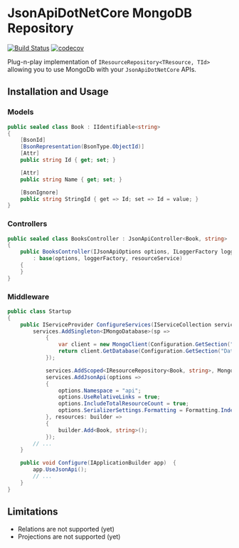 # JsonApiDotNetCore MongoDB Repository

[![Build Status](https://travis-ci.com/mrnkr/JsonApiDotNetCore.MongoDb.svg?branch=master)](https://travis-ci.com/mrnkr/JsonApiDotNetCore.MongoDb)
[![codecov](https://codecov.io/gh/mrnkr/JsonApiDotNetCore.MongoDb/branch/master/graph/badge.svg)](https://codecov.io/gh/mrnkr/JsonApiDotNetCore.MongoDb)

Plug-n-play implementation of `IResourceRepository<TResource, TId>` allowing you to use MongoDb with your `JsonApiDotNetCore` APIs.

## Installation and Usage

### Models

```cs
public sealed class Book : IIdentifiable<string>
{
    [BsonId]
    [BsonRepresentation(BsonType.ObjectId)]
    [Attr]
    public string Id { get; set; }

    [Attr]
    public string Name { get; set; }

    [BsonIgnore]
    public string StringId { get => Id; set => Id = value; }
}
```

### Controllers

```cs
public sealed class BooksController : JsonApiController<Book, string>
{
    public BooksController(IJsonApiOptions options, ILoggerFactory loggerFactory, IResourceService<Book, string> resourceService)
        : base(options, loggerFactory, resourceService)
    {
    }
}
```

### Middleware

```cs
public class Startup
{
    public IServiceProvider ConfigureServices(IServiceCollection services) {
        services.AddSingleton<IMongoDatabase>(sp =>
            {
                var client = new MongoClient(Configuration.GetSection("DatabaseSettings:ConnectionString").Value);
                return client.GetDatabase(Configuration.GetSection("DatabaseSettings:Database").Value);
            });

            services.AddScoped<IResourceRepository<Book, string>, MongoEntityRepository<Book, string>>();
            services.AddJsonApi(options =>
            {
                options.Namespace = "api";
                options.UseRelativeLinks = true;
                options.IncludeTotalResourceCount = true;
                options.SerializerSettings.Formatting = Formatting.Indented;
            }, resources: builder =>
            {
                builder.Add<Book, string>();
            });
        // ...
    }

    public void Configure(IApplicationBuilder app)  {
        app.UseJsonApi();
        // ...
    }
}
```

## Limitations

- Relations are not supported (yet)
- Projections are not supported (yet)
